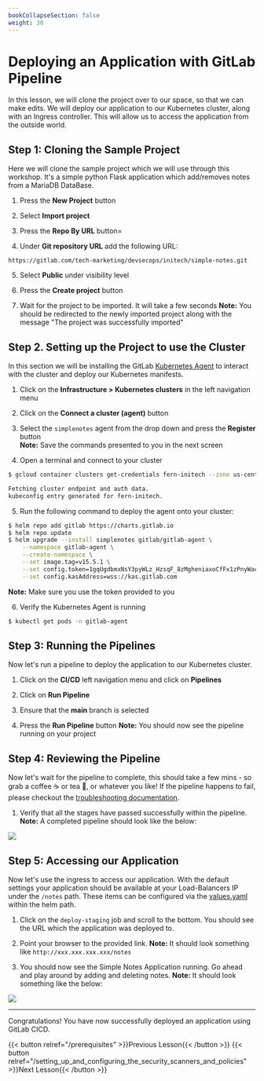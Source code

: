 ```yaml
---
bookCollapseSection: false
weight: 30
---
```


# Deploying an Application with GitLab Pipeline

In this lesson, we will clone the project over to our space, so that we can make
edits. We will deploy our application to our Kubernetes cluster, along with
an Ingress controller. This will allow us to access the application from the outside world.

## Step 1: Cloning the Sample Project

Here we will clone the sample project which we will use through this workshop. It's a simple python Flask application which add/removes notes from a MariaDB DataBase.

1. Press the **New Project** button

2. Select **Import project**

3. Press the **Repo By URL** button=

4. Under **Git repository URL** add the following URL:

```text
https://gitlab.com/tech-marketing/devsecops/initech/simple-notes.git
```

5. Select **Public** under visibility level

6. Press the **Create project** button

7. Wait for the project to be imported. It will take a few seconds
**Note:** You should be redirected to the newly imported project along with
the message "The project was successfully imported"

## Step 2. Setting up the Project to use the Cluster

In this section we will be installing the GitLab [Kubernetes Agent](https://docs.gitlab.com/ee/user/clusters/agent/) to interact with the cluster and deploy our Kubernetes manifests.

1. Click on the **Infrastructure > Kubernetes clusters** in the left navigation menu

2. Click on the **Connect a cluster (agent)** button

3. Select the `simplenotes` agent from the drop down and press the **Register** button  
**Note:** Save the commands presented to you in the next screen

4. Open a terminal and connect to your cluster

```bash
$ gcloud container clusters get-credentials fern-initech --zone us-central1-c --project fdiaz-02874dfa

Fetching cluster endpoint and auth data.
kubeconfig entry generated for fern-initech.
```

5. Run the following command to deploy the agent onto your cluster:

```bash
$ helm repo add gitlab https://charts.gitlab.io
$ helm repo update
$ helm upgrade --install simplenotes gitlab/gitlab-agent \
    --namespace gitlab-agent \
    --create-namespace \
    --set image.tag=v15.5.1 \
    --set config.token=1gqUgdbmxNsY3pyWLz_HzsqF_8zMgheniaxoCfFx1zPnyWacUQ \
    --set config.kasAddress=wss://kas.gitlab.com
```  

**Note:** Make sure you use the token provided to you

6. Verify the Kubernetes Agent is running

```bash
$ kubectl get pods -n gitlab-agent
```

## Step 3: Running the Pipelines

Now let's run a pipeline to deploy the application to our Kubernetes cluster.

1. Click on the **CI/CD** left navigation menu and click on **Pipelines**

2. Click on **Run Pipeline**

3. Ensure that the **main** branch is selected

4. Press the **Run Pipeline** button
**Note:** You should now see the pipeline running on your project

## Step 4: Reviewing the Pipeline

Now let's wait for the pipeline to complete, this should take a few mins - so grab a coffee ☕️ or tea 🍵, or whatever you like! If the pipeline happens to fail, please checkout the [troubleshooting documentation](../../documentation/troubleshooting).

1. Verify that all the stages have passed successfully within the pipeline.
**Note:** A completed pipeline should look like the below:

![](/devsecops/initech/simple-notes/images/completed_pipeline.png)

## Step 5: Accessing our Application

Now let's use the ingress to access our application. With the default settings
your application should be available at your Load-Balancers IP under the `/notes` path. These items can be configured via the [values.yaml](https://gitlab.com/tech-marketing/devsecops/initech/simple-notes/-/blob/main/helm/values.yaml) within the helm path.

1. Click on the `deploy-staging` job and scroll to the bottom. You should see the URL which the application was deployed to.

2. Point your browser to the provided link.
**Note:** It should look something like `http://xxx.xxx.xxx.xxx/notes`

3. You should now see the Simple Notes Application running. Go ahead and play around by adding and deleting notes.
**Note:** It should look something like the below:

![](/devsecops/initech/simple-notes/images/simple_notes_homepage.png)

---

Congratulations! You have now successfully deployed an application using GitLab CICD.

{{< button relref="/prerequisites" >}}Previous Lesson{{< /button >}}
{{< button relref="/setting_up_and_configuring_the_security_scanners_and_policies" >}}Next Lesson{{< /button >}}
